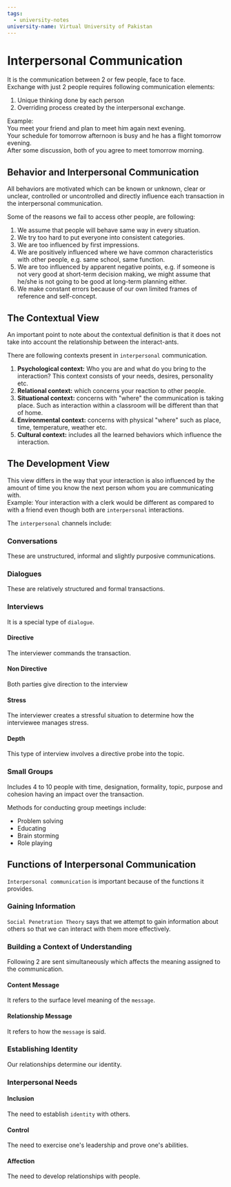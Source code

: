 ```yaml
---
tags:
  - university-notes
university-name: Virtual University of Pakistan
---
```


# Interpersonal Communication
It is the communication between 2 or few people, face to face.  
Exchange with just 2 people requires following communication elements:

1. Unique thinking done by each person
2. Overriding process created by the interpersonal exchange.

Example:  
You meet your friend and plan to meet him again next evening.  
Your schedule for tomorrow afternoon is busy and he has a flight tomorrow evening.  
After some discussion, both of you agree to meet tomorrow morning.

## Behavior and Interpersonal Communication
All behaviors are motivated which can be known or unknown, clear or unclear, controlled or uncontrolled and directly influence each transaction in the interpersonal communication.

Some of the reasons we fail to access other people, are following:

1. We assume that people will behave same way in every situation.
2. We try too hard to put everyone into consistent categories.
3. We are too influenced by first impressions.
4. We are positively influenced where we have common characteristics with other people, e.g. same school, same function.
5. We are too influenced by apparent negative points, e.g. if someone is not very good at short-term decision making, we might assume that he/she is not going to be good at long-term planning either.
6. We make constant errors because of our own limited frames of reference and self-concept.

## The Contextual View
An important point to note about the contextual definition is that it does not take into account the relationship between the interact-ants.

There are following contexts present in `interpersonal` communication.

1. **Psychological context:** Who you are and what do you bring to the interaction? This context consists of your needs, desires, personality etc.
2. **Relational context:** which concerns your reaction to other people.
3. **Situational context:** concerns with "where" the communication is taking place. Such as interaction within a classroom will be different than that of home.
4. **Environmental context:** concerns with physical "where" such as place, time, temperature, weather etc.
5. **Cultural context:** includes all the learned behaviors which influence the interaction.

## The Development View
This view differs in the way that your interaction is also influenced by the amount of time you know the next person whom you are communicating with.  
Example: Your interaction with a clerk would be different as compared to with a friend even though both are `interpersonal` interactions.

The `interpersonal` channels include:

### Conversations
These are unstructured, informal and slightly purposive communications.

### Dialogues
These are relatively structured and formal transactions.

### Interviews
It is a special type of `dialogue`.

#### Directive
The interviewer commands the transaction.

#### Non Directive
Both parties give direction to the interview

#### Stress
The interviewer creates a stressful situation to determine how the interviewee manages stress.

#### Depth
This type of interview involves a directive probe into the topic.

### Small Groups
Includes 4 to 10 people with time, designation, formality, topic, purpose and cohesion having an impact over the transaction.

Methods for conducting group meetings include:

- Problem solving
- Educating
- Brain storming
- Role playing

## Functions of Interpersonal Communication
`Interpersonal communication` is important because of the functions it provides.

### Gaining Information
`Social Penetration Theory` says that we attempt to gain information about others so that we can interact with them more effectively.

### Building a Context of Understanding
Following 2 are sent simultaneously which affects the meaning assigned to the communication.

#### Content Message
It refers to the surface level meaning of the `message`.

#### Relationship Message
It refers to how the `message` is said.

### Establishing Identity
Our relationships determine our identity.

### Interpersonal Needs
#### Inclusion
The need to establish `identity` with others.

#### Control
The need to exercise one's leadership and prove one's abilities.

#### Affection
The need to develop relationships with people.
